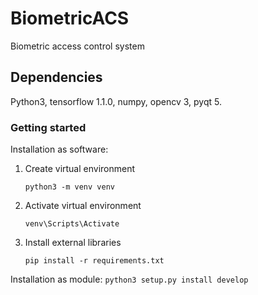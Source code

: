 # BiometricACS
Biometric access control system

## Dependencies

Python3, tensorflow 1.1.0, numpy, opencv 3, pyqt 5.

### Getting started

Installation as software:

1.  Create virtual environment
    ```
    python3 -m venv venv
    ```
    
2. Activate virtual environment
    ```
    venv\Scripts\Activate
    ```

3. Install external libraries
    ```
    pip install -r requirements.txt
    ```
    
Installation as module:
    ```
    python3 setup.py install develop
    ```   
